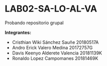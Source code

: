 # LAB02-SA-LO-AL-VA
Probando repositorio grupal

**Integrantes:**

- Cristhian Wiki Sánchez Sauñe 20180517A
- Andro Erick Valero Medina 20172757G
- Davis Keenyo Alderete Valencia 20181139K 
- Ronaldo Lopez Campomanes 20181469K

